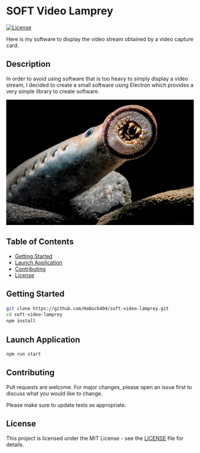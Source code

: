 # SOFT Video Lamprey

[![License](https://img.shields.io/badge/license-MIT-blue.svg)](LICENSE)

Here is my software to display the video stream obtained by a video capture card.  

## Description  

In order to avoid using software that is too heavy to simply display a video stream, I decided to create a small software using Electron which provides a very simple library to create software.  

![Example](./documentation/Image1.jpeg)

## Table of Contents

- [Getting Started](#Getting-Started)
- [Launch Application](#Launch-Application)
- [Contributing](#Contributing)
- [License](#License)  

## Getting Started    

```bash
git clone https://github.com/HaDock404/soft-video-lamprey.git
cd soft-video-lamprey
npm install
```  

## Launch Application    

```bash
npm run start
```  

## Contributing

Pull requests are welcome. For major changes, please open an issue first
to discuss what you would like to change.

Please make sure to update tests as appropriate.

## License  

This project is licensed under the MIT License - see the [LICENSE](./LICENSE) file for details.